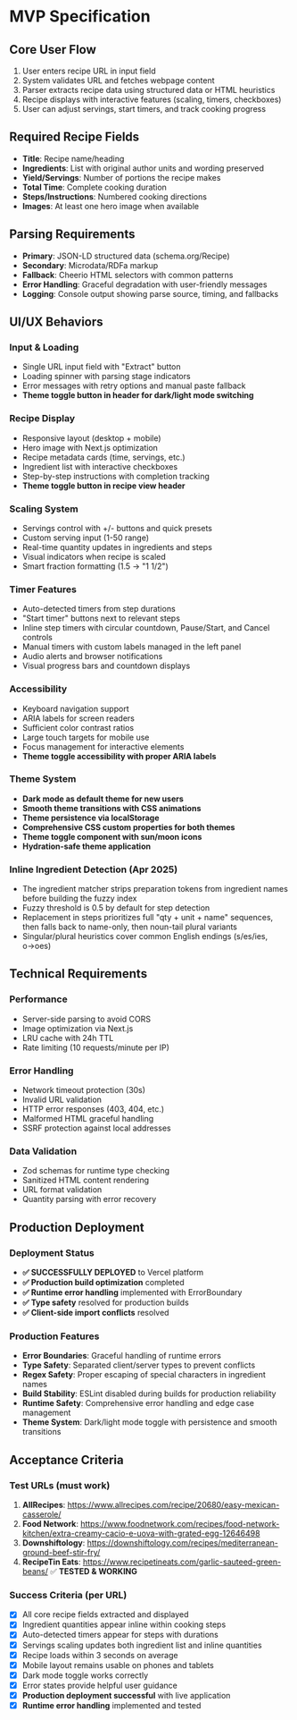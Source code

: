 # MVP Specification

## Core User Flow
1. User enters recipe URL in input field
2. System validates URL and fetches webpage content
3. Parser extracts recipe data using structured data or HTML heuristics
4. Recipe displays with interactive features (scaling, timers, checkboxes)
5. User can adjust servings, start timers, and track cooking progress

## Required Recipe Fields
- **Title**: Recipe name/heading
- **Ingredients**: List with original author units and wording preserved
- **Yield/Servings**: Number of portions the recipe makes
- **Total Time**: Complete cooking duration
- **Steps/Instructions**: Numbered cooking directions
- **Images**: At least one hero image when available

## Parsing Requirements
- **Primary**: JSON-LD structured data (schema.org/Recipe)
- **Secondary**: Microdata/RDFa markup
- **Fallback**: Cheerio HTML selectors with common patterns
- **Error Handling**: Graceful degradation with user-friendly messages
- **Logging**: Console output showing parse source, timing, and fallbacks

## UI/UX Behaviors

### Input & Loading
- Single URL input field with "Extract" button
- Loading spinner with parsing stage indicators
- Error messages with retry options and manual paste fallback
- **Theme toggle button in header for dark/light mode switching**

### Recipe Display
- Responsive layout (desktop + mobile)
- Hero image with Next.js optimization
- Recipe metadata cards (time, servings, etc.)
- Ingredient list with interactive checkboxes
- Step-by-step instructions with completion tracking
- **Theme toggle button in recipe view header**

### Scaling System
- Servings control with +/- buttons and quick presets
- Custom serving input (1-50 range)
- Real-time quantity updates in ingredients and steps
- Visual indicators when recipe is scaled
- Smart fraction formatting (1.5 → "1 1/2")

### Timer Features
- Auto-detected timers from step durations
- "Start timer" buttons next to relevant steps
- Inline step timers with circular countdown, Pause/Start, and Cancel controls
- Manual timers with custom labels managed in the left panel
- Audio alerts and browser notifications
- Visual progress bars and countdown displays

### Accessibility
- Keyboard navigation support
- ARIA labels for screen readers
- Sufficient color contrast ratios
- Large touch targets for mobile use
- Focus management for interactive elements
- **Theme toggle accessibility with proper ARIA labels**

### Theme System
- **Dark mode as default theme for new users**
- **Smooth theme transitions with CSS animations**
- **Theme persistence via localStorage**
- **Comprehensive CSS custom properties for both themes**
- **Theme toggle component with sun/moon icons**
- **Hydration-safe theme application**

### Inline Ingredient Detection (Apr 2025)
- The ingredient matcher strips preparation tokens from ingredient names before building the fuzzy index
- Fuzzy threshold is 0.5 by default for step detection
- Replacement in steps prioritizes full "qty + unit + name" sequences, then falls back to name-only, then noun-tail plural variants
- Singular/plural heuristics cover common English endings (s/es/ies, o→oes)

## Technical Requirements

### Performance
- Server-side parsing to avoid CORS
- Image optimization via Next.js
- LRU cache with 24h TTL
- Rate limiting (10 requests/minute per IP)

### Error Handling
- Network timeout protection (30s)
- Invalid URL validation
- HTTP error responses (403, 404, etc.)
- Malformed HTML graceful handling
- SSRF protection against local addresses

### Data Validation
- Zod schemas for runtime type checking
- Sanitized HTML content rendering
- URL format validation
- Quantity parsing with error recovery

## Production Deployment

### Deployment Status
- **✅ SUCCESSFULLY DEPLOYED** to Vercel platform
- **✅ Production build optimization** completed
- **✅ Runtime error handling** implemented with ErrorBoundary
- **✅ Type safety** resolved for production builds
- **✅ Client-side import conflicts** resolved

### Production Features
- **Error Boundaries**: Graceful handling of runtime errors
- **Type Safety**: Separated client/server types to prevent conflicts
- **Regex Safety**: Proper escaping of special characters in ingredient names
- **Build Stability**: ESLint disabled during builds for production reliability
- **Runtime Safety**: Comprehensive error handling and edge case management
- **Theme System**: Dark/light mode toggle with persistence and smooth transitions

## Acceptance Criteria

### Test URLs (must work)
1. **AllRecipes**: https://www.allrecipes.com/recipe/20680/easy-mexican-casserole/
2. **Food Network**: https://www.foodnetwork.com/recipes/food-network-kitchen/extra-creamy-cacio-e-uova-with-grated-egg-12646498
3. **Downshiftology**: https://downshiftology.com/recipes/mediterranean-ground-beef-stir-fry/
4. **RecipeTin Eats**: https://www.recipetineats.com/garlic-sauteed-green-beans/ ✅ **TESTED & WORKING**

### Success Criteria (per URL)
- [x] All core recipe fields extracted and displayed
- [x] Ingredient quantities appear inline within cooking steps
- [x] Auto-detected timers appear for steps with durations
- [x] Servings scaling updates both ingredient list and inline quantities
- [x] Recipe loads within 3 seconds on average
- [x] Mobile layout remains usable on phones and tablets
- [x] Dark mode toggle works correctly
- [x] Error states provide helpful user guidance
- [x] **Production deployment successful** with live application
- [x] **Runtime error handling** implemented and tested
